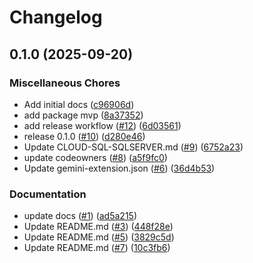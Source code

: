 # Changelog

## 0.1.0 (2025-09-20)


### Miscellaneous Chores

* Add initial docs ([c96906d](https://github.com/gemini-cli-extensions/cloud-sql-sqlserver/commit/c96906dc12645e6721189d6c3a099ec81d3de8a1))
* add package mvp ([8a37352](https://github.com/gemini-cli-extensions/cloud-sql-sqlserver/commit/8a373525a6db2ced04cd67e5a308c12e5a3d3c5b))
* add release workflow ([#12](https://github.com/gemini-cli-extensions/cloud-sql-sqlserver/issues/12)) ([6d03561](https://github.com/gemini-cli-extensions/cloud-sql-sqlserver/commit/6d03561884730b400c8f720b4cdefc9cabfbe121))
* release 0.1.0 ([#10](https://github.com/gemini-cli-extensions/cloud-sql-sqlserver/issues/10)) ([d280e46](https://github.com/gemini-cli-extensions/cloud-sql-sqlserver/commit/d280e46e0dc34137ba2c35f2b331677f789a6f0c))
* Update CLOUD-SQL-SQLSERVER.md ([#9](https://github.com/gemini-cli-extensions/cloud-sql-sqlserver/issues/9)) ([6752a23](https://github.com/gemini-cli-extensions/cloud-sql-sqlserver/commit/6752a23447f72311d8a629eff9ac4e4258eab2af))
* update codeowners ([#8](https://github.com/gemini-cli-extensions/cloud-sql-sqlserver/issues/8)) ([a5f9fc0](https://github.com/gemini-cli-extensions/cloud-sql-sqlserver/commit/a5f9fc0a2e49bcce7fb59dde31cc6694b1cc5b04))
* Update gemini-extension.json ([#6](https://github.com/gemini-cli-extensions/cloud-sql-sqlserver/issues/6)) ([36d4b53](https://github.com/gemini-cli-extensions/cloud-sql-sqlserver/commit/36d4b5308808178b3fbfb276f295aae39461f03b))


### Documentation

* update docs ([#1](https://github.com/gemini-cli-extensions/cloud-sql-sqlserver/issues/1)) ([ad5a215](https://github.com/gemini-cli-extensions/cloud-sql-sqlserver/commit/ad5a21520da117ac16926015b800d26b301647be))
* Update README.md ([#3](https://github.com/gemini-cli-extensions/cloud-sql-sqlserver/issues/3)) ([448f28e](https://github.com/gemini-cli-extensions/cloud-sql-sqlserver/commit/448f28ee5fdd126e6478efea5d2e5c07e76ac6e2))
* Update README.md ([#5](https://github.com/gemini-cli-extensions/cloud-sql-sqlserver/issues/5)) ([3829c5d](https://github.com/gemini-cli-extensions/cloud-sql-sqlserver/commit/3829c5d2c63e9eb3b3173b4ca58c8fe5c2feb8a5))
* Update README.md ([#7](https://github.com/gemini-cli-extensions/cloud-sql-sqlserver/issues/7)) ([10c3fb6](https://github.com/gemini-cli-extensions/cloud-sql-sqlserver/commit/10c3fb64c37864e8c7ecba9506aef4cd2052b330))
